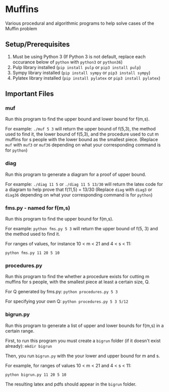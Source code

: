 # Muffins
Various procedural and algorithmic programs to help solve cases of the Muffin problem

## Setup/Prerequisites
1. Must be using Python 3 (If Python 3 is not default, replace each occurance below of `python` with `python3` or `python36`)
2. Pulp library installed (`pip install pulp` or `pip3 install pulp`)
3. Sympy library installed (`pip install sympy` or `pip3 install sympy`)
4. Pylatex library installed (`pip install pylatex` or `pip3 install pylatex`)


## Important Files

### muf
Run this program to find the upper bound and lower bound for f(m,s).

For example: `./muf 5 3` will return the upper bound of f(5,3), the method used to find it, the lower bound of f(5,3), and the procedure used to cut m muffins for s people with the lower bound as the smallest piece.
(Replace `muf` with `muf3` or `muf36` depending on what your corresponding command is for `python`)


### diag

Run this program to generate a diagram for a proof of upper bound.

For example: `./diag 11 5` or `./diag 11 5 13/30` will return the latex code for a diagram to help prove that f(11,5) = 13/30
(Replace `diag` with `diag3` or `diag36` depending on what your corresponding command is for `python`)



### fms.py - named for f(m,s)
Run this program to find the upper bound for f(m,s).

For example: `python fms.py 5 3` will return the upper bound of f(5, 3) and the method used to find it.

For ranges of values, for instance 10 < m < 21 and 4 < s < 11:

`python fms.py 11 20 5 10`

### procedures.py
Run this program to find the whether a procedure exists for cutting m muffins for s people, with the smallest piece at least a certain size, Q.

For Q generated by fms.py: `python procedures.py 5 3`

For specifying your own Q: `python procedures.py 5 3 5/12`


### bigrun.py
Run this program to generate a list of upper and lower bounds for f(m,s) in a certain range.

First, to run this program you must create a `bigrun` folder (if it doesn't exist already): `mkdir bigrun`

Then, you run `bigrun.py` with the your lower and upper bound for m and s.

For example, for ranges of values 10 < m < 21 and 4 < s < 11:

`python bigrun.py 11 20 5 10`

The resulting latex and pdfs should appear in the `bigrun` folder.
